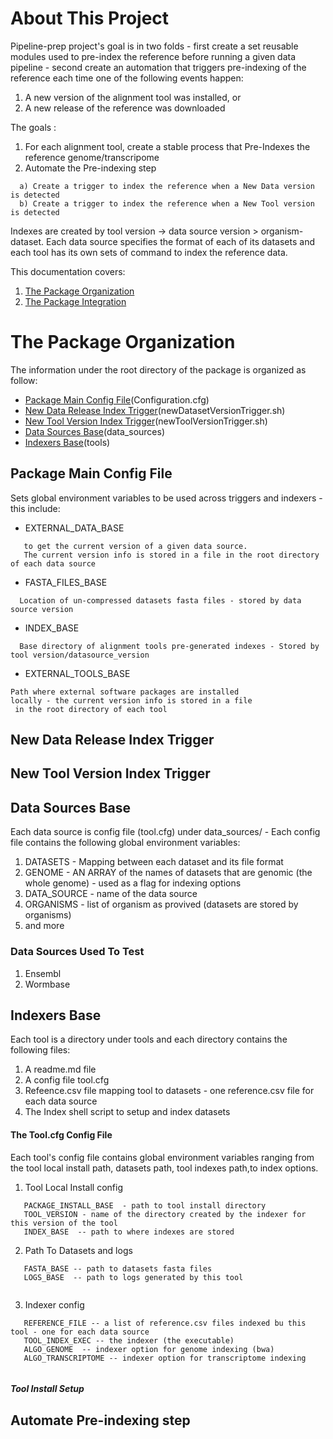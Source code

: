 # About This Project

Pipeline-prep project's goal is in two folds - first create a set reusable modules used to pre-index the reference 
before running a given data pipeline - second create an automation that triggers pre-indexing of the reference each time 
one of the following events happen: 
  1) A new version of the alignment tool was installed, or 
  2) A new release of the reference was downloaded

The goals :
  1) For each alignment tool, create a stable process that Pre-Indexes the reference genome/transcripome 
  2) Automate the Pre-indexing step
  ```
    a) Create a trigger to index the reference when a New Data version is detected
    b) Create a trigger to index the reference when a New Tool version is detected
  ```
  
Indexes are created by tool version -> data source version > organism-dataset. Each data source specifies
the format of each of its datasets and each tool has its own sets of command to index the reference data.

This documentation covers:
  1) [The Package Organization](#the-package-organization)
  2) [The Package Integration](#the-package-integration)

# The Package Organization

The information under the root directory of the package is organized as follow:

 - [Package Main Config File](#package-main-config-file)(Configuration.cfg)
 - [New Data Release Index Trigger](#new-data-release-index-trigger)(newDatasetVersionTrigger.sh)  
 - [New Tool Version Index Trigger](#new-tool-version-index-trigger)(newToolVersionTrigger.sh)  
 - [Data Sources Base](#data-sources-base)(data_sources) 
 - [Indexers Base](#indexers-base)(tools)  


## Package Main Config File

Sets global environment variables to be used across triggers and indexers - this include:
  * EXTERNAL_DATA_BASE 
   ``` Where we store downloaded datasets from remote source - used by the new tool version index trigger
      to get the current version of a given data source.
      The current version info is stored in a file in the root directory of each data source
   ```
  * FASTA_FILES_BASE 
   ```
     Location of un-compressed datasets fasta files - stored by data source version
   ```
  * INDEX_BASE
   ```
     Base directory of alignment tools pre-generated indexes - Stored by tool version/datasource_version
   ```
  * EXTERNAL_TOOLS_BASE
   ```
   Path where external software packages are installed
   locally - the current version info is stored in a file
    in the root directory of each tool
   ```
## New Data Release Index Trigger
## New Tool Version Index Trigger
## Data Sources Base

Each data source is config file (tool.cfg) under data_sources/  - Each config file contains the following 
global environment variables:
  1) DATASETS - Mapping between each dataset and its file format 
  2) GENOME - AN ARRAY of the names of datasets that are genomic (the whole genome) - used as a flag for indexing options
  3) DATA_SOURCE - name of the data source
  4) ORGANISMS - list of organism as provived (datasets are stored by organisms)
  5) and more
  
### Data Sources Used To Test
  1) Ensembl
  2) Wormbase
  
## Indexers Base

Each tool is a directory under tools  and each directory contains the following files:

1)	A readme.md file
2)	A config file tool.cfg
3)	Refeence.csv file mapping tool to datasets - one reference.csv file for each data source
4)	The Index shell script to setup and index datasets

#### The Tool.cfg Config File
Each tool's config file contains global environment variables ranging from the tool local install path, datasets path,
tool indexes path,to index options.
  1) Tool Local Install config
  ```
     PACKAGE_INSTALL_BASE  - path to tool install directory
     TOOL_VERSION - name of the directory created by the indexer for this version of the tool
     INDEX_BASE  -- path to where indexes are stored
  ```
  2) Path To Datasets and logs
  ```
     FASTA_BASE -- path to datasets fasta files
     LOGS_BASE  -- path to logs generated by this tool
     
  ```
  3) Indexer config
  ```
     REFERENCE_FILE -- a list of reference.csv files indexed bu this tool - one for each data source
     TOOL_INDEX_EXEC -- the indexer (the executable)
     ALGO_GENOME  -- indexer option for genome indexing (bwa)
     ALGO_TRANSCRIPTOME -- indexer option for transcriptome indexing
     
  ```

##### Tool Install Setup



## Automate Pre-indexing step




